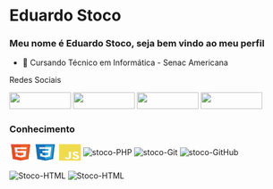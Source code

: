 # **Eduardo Stoco**
### Meu nome é Eduardo Stoco, seja bem vindo ao meu perfil

- 🎯 Cursando Técnico em Informática - Senac Americana

Redes Sociais  
<div> 
    <a href ="mailto:stoco.eduardo@gmail.com" target="_blank"><img width="110" height="30" src="https://img.shields.io/badge/-Gmail-%23333?style=for-the-badge&logo=gmail&logoColor=white"></a>
    <a href="https://www.linkedin.com/in/eduardo-stoco-075538302/" target="_blank"><img width="110" height="30" src="https://img.shields.io/badge/-LinkedIn-%230077B5?style=for-the-badge&logo=linkedin&logoColor=white"></a>
    <a href="https://www.instagram.com/eduardo_stoco/" target="_blank"><img width="110" height="30" src="https://img.shields.io/badge/-Instagram-%23E4405F?style=for-the-badge&logo=instagram&logoColor=white"></a>
    <a href="https://www.twitch.tv/stoco7" target="_blank"><img width="110" height="30" src="https://img.shields.io/badge/Twitch-9146FF?style=for-the-badge&logo=twitch&logoColor=white"></a>
</div>

### Conhecimento

<div>
    <img align="center" alt="stoco-HTML" height="30" width="40"
        src="https://raw.githubusercontent.com/devicons/devicon/master/icons/html5/html5-original.svg">
    <img align="center" alt="stoco-CSS" height="30" width="40"
        src="https://raw.githubusercontent.com/devicons/devicon/master/icons/css3/css3-original.svg">
    <img align="center" alt="stoco-Js" height="30" width="40"
        src="https://raw.githubusercontent.com/devicons/devicon/master/icons/javascript/javascript-plain.svg">
    <img align="center" alt="stoco-PHP" height="30" width="40"
        src="https://cdn.jsdelivr.net/gh/devicons/devicon/icons/php/php-plain.svg">
    <img align="center" alt="stoco-Git" height="30" width="40"
        src="https://cdn.jsdelivr.net/gh/devicons/devicon/icons/git/git-original.svg">
    <img align="center" alt="stoco-GitHub" height="30" width="40"
        src="https://cdn.jsdelivr.net/gh/devicons/devicon/icons/github/github-original.svg">
</div>

<br>

<div>
    <img align="center" alt="Stoco-HTML" height="170"  src="https://github-readme-stats.vercel.app/api?username=Stoco7&show_icons=true&theme=radical">
    <img align="center" alt="Stoco-HTML" height="170"  src="https://github-readme-stats.vercel.app/api/top-langs/?username=Stoco7&layout=compact&theme=radical">
</div>

